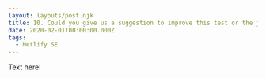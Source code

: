 ```yaml
---
layout: layouts/post.njk
title: 10. Could you give us a suggestion to improve this test or the job posting?
date: 2020-02-01T00:00:00.000Z
tags:
  - Netlify SE
---
```

Text here!
